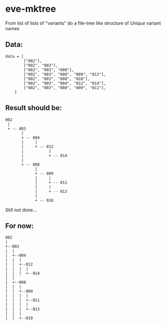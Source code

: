 # eve-mktree

From list of lists of "variants" do a file-tree like structure of *Unique* variant names


## Data:

```
data = [
        ["002"],
        ["002", "003"],
        ["002", "003", "008"],
        ["002", "003", "008", "009", "013"],
        ["002", "003", "008", "010"],
        ["002", "003", "004", "012", "014"],
        ["002", "003", "008", "009", "011"],
    ]
```

## Result should be:

```
002
 |
 + -- 003
       |
       + -- 004
       |     |
       |     + -- 012
       |           |
       |           + -- 014
       |
       + -- 008
             |
             + -- 009
             |     |
             |     + -- 011
             |     |
             |     + -- 013
             |
             + -- 010
```

Still not done...

## For now:

```
002
|
+--003
|  |
|  +--004
|  |  |
|  |  +--012
|  |  |  |
|  |  |  +--014
|  |
|  +--008
|  |  |
|  |  +--009
|  |  |  |
|  |  |  +--011
|  |  |  |
|  |  |  +--013
|  |  |
|  |  +--010
```
